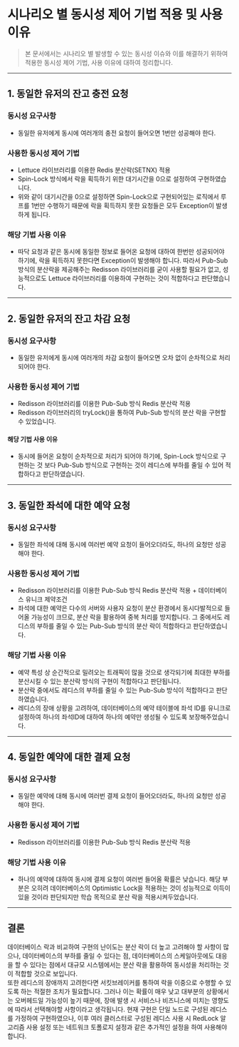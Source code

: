 # 시나리오 별 동시성 제어 기법 적용 및 사용 이유

> 본 문서에서는 시나리오 별 발생할 수 있는 동시성 이슈와 이를 해결하기 위하여 적용한 동시성 제어 기법, 사용 이유에 대하여 정리합니다.

---

## 1. 동일한 유저의 잔고 충전 요청

### **동시성 요구사항**
- 동일한 유저에게 동시에 여러개의 충전 요청이 들어오면 1번만 성공해야 한다.

### **사용한 동시성 제어 기법**
- Lettuce 라이브러리를 이용한 Redis 분산락(SETNX) 적용
- Spin-Lock 방식에서 락을 획득하기 위한 대기시간을 0으로 설정하여 구현하였습니다.
- 위와 같이 대기시간을 0으로 설정하면 Spin-Lock으로 구현되어있는 로직에서 루프를 1번만 수행하기 때문에 락을 획득하지 못한 요청들은 모두 Exception이 발생하게 됩니다. 

### **해당 기법 사용 이유**
- 따닥 요청과 같은 동시에 동일한 정보로 들어온 요청에 대하여 한번만 성공되어야 하기에, 락을 획득하지 못한다면 Exception이 발생해야 합니다. 따라서 Pub-Sub 방식의 분산락을 제공해주는 Redisson 라이브러리를 굳이 사용할 필요가 없고, 성능적으로도 Lettuce 라이브러리를 이용하여 구현하는 것이 적합하다고 판단했습니다.   

---

## 2. 동일한 유저의 잔고 차감 요청

### **동시성 요구사항**
- 동일한 유저에게 동시에 여러개의 차감 요청이 들어오면 오차 없이 순차적으로 처리되어야 한다.

### **사용한 동시성 제어 기법**
- Redisson 라이브러리를 이용한 Pub-Sub 방식 Redis 분산락 적용
- Redisson 라이브러리의 tryLock()을 통하여 Pub-Sub 방식의 분산 락을 구현할 수 있었습니다.

#### **해당 기법 사용 이유**
- 동시에 들어온 요청이 순차적으로 처리가 되어야 하기에, Spin-Lock 방식으로 구현하는 것 보다 Pub-Sub 방식으로 구현하는 것이 레디스에 부하를 줄일 수 있어 적합하다고 판단하였습니다.

---

## 3. 동일한 좌석에 대한 예약 요청

### **동시성 요구사항**
- 동일한 좌석에 대해 동시에 여러번 예약 요청이 들어오더라도, 하나의 요청만 성공해야 한다.

### **사용한 동시성 제어 기법**
- Redisson 라이브러리를 이용한 Pub-Sub 방식 Redis 분산락 적용 + 데이터베이스 유니크 제약조건
- 좌석에 대한 예약은 다수의 서버와 사용자 요청이 분산 환경에서 동시다발적으로 들어올 가능성이 크므로, 분산 락을 활용하여 중복 처리를 방지합니다. 그 중에서도 레디스의 부하를 줄일 수 있는 Pub-Sub 방식의 분산 락이 적합하다고 판단하였습니다.

### **해당 기법 사용 이유**
- 예약 특성 상 순간적으로 밀려오는 트래픽이 많을 것으로 생각되기에 최대한 부하를 분산시킬 수 있는 분산락 방식의 구현이 적합하다고 판단됩니다.
- 분산락 중에서도 레디스의 부하를 줄일 수 있는 Pub-Sub 방식이 적합하다고 판단하였습니다.
- 레디스의 장애 상황을 고려하여, 데이터베이스의 예약 테이블에 좌석 ID를 유니크로 설정하여 하나의 좌석ID에 대하여 하나의 예약만 생성될 수 있도록 보장해주었습니다.

---

## 4. 동일한 예약에 대한 결제 요청

### **동시성 요구사항**
- 동일한 예약에 대해 동시에 여러번 결제 요청이 들어오더라도, 하나의 요청만 성공해야 한다.

### **사용한 동시성 제어 기법**
- Redisson 라이브러리를 이용한 Pub-Sub 방식 Redis 분산락 적용

### **해당 기법 사용 이유**
- 하나의 예약에 대하여 동시에 결제 요청이 여러번 들어올 확률은 낮습니다. 해당 부분은 오히려 데이터베이스의 Optimistic Lock을 적용하는 것이 성능적으로 이득이 있을 것이라 판단되지만 학습 목적으로 분산 락을 적용시켜두었습니다.

---

## 결론
데이터베이스 락과 비교하여 구현의 난이도는 분산 락이 더 높고 고려해야 할 사항이 많으나, 데이터베이스의 부하를 줄일 수 있다는 점, 데이터베이스의 스케일아웃에도 대응을 할 수 있다는 점에서 대규모 시스템에서는 분산 락을 활용하여 동시성을 처리하는 것이 적합할 것으로 보입니다.  
또한 레디스의 장애까지 고려한다면 서킷브레이커를 통하여 락을 이중으로 수행할 수 있도록 하는 적절한 조치가 필요합니다. 그러나 이는 확률이 매우 낮고 대부분의 상황에서는 오버헤드일 가능성이 높기 때문에, 장애 발생 시 서비스나 비즈니스에 미치는 영향도에 따라서 선택해야할 사항이라고 생각됩니다.
현재 구현은 단일 노드로 구성된 레디스를 가정하여 구현하였으나, 이후 여러 클러스터로 구성된 레디스 사용 시 RedLock 알고리즘 사용 설정 또는 네트워크 토폴로지 설정과 같은 추가적인 설정을 하여 사용해야 합니다.


